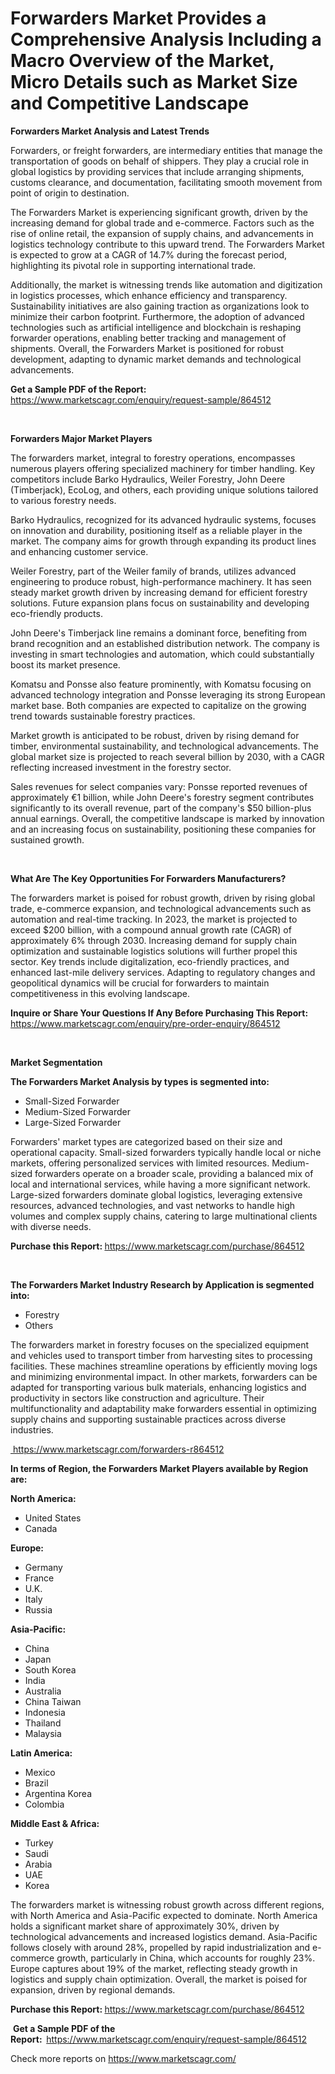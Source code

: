 <p><h1>Forwarders Market Provides a Comprehensive Analysis Including a Macro Overview of the Market, Micro Details such as Market Size and Competitive Landscape</h1></p><p><strong>Forwarders Market Analysis and Latest Trends</strong></p>
<p><p>Forwarders, or freight forwarders, are intermediary entities that manage the transportation of goods on behalf of shippers. They play a crucial role in global logistics by providing services that include arranging shipments, customs clearance, and documentation, facilitating smooth movement from point of origin to destination. </p><p>The Forwarders Market is experiencing significant growth, driven by the increasing demand for global trade and e-commerce. Factors such as the rise of online retail, the expansion of supply chains, and advancements in logistics technology contribute to this upward trend. The Forwarders Market is expected to grow at a CAGR of 14.7% during the forecast period, highlighting its pivotal role in supporting international trade. </p><p>Additionally, the market is witnessing trends like automation and digitization in logistics processes, which enhance efficiency and transparency. Sustainability initiatives are also gaining traction as organizations look to minimize their carbon footprint. Furthermore, the adoption of advanced technologies such as artificial intelligence and blockchain is reshaping forwarder operations, enabling better tracking and management of shipments. Overall, the Forwarders Market is positioned for robust development, adapting to dynamic market demands and technological advancements.</p></p>
<p><strong>Get a Sample PDF of the Report:&nbsp;</strong> <a href="https://www.marketscagr.com/enquiry/request-sample/864512?utm_campaign=2991&utm_medium=2&utm_source=Github&utm_content=ia&utm_term=10042025&utm_id=forwarders">https://www.marketscagr.com/enquiry/request-sample/864512</a></p>
<p>&nbsp;</p>
<p><strong>Forwarders Major Market Players</strong></p>
<p><p>The forwarders market, integral to forestry operations, encompasses numerous players offering specialized machinery for timber handling. Key competitors include Barko Hydraulics, Weiler Forestry, John Deere (Timberjack), EcoLog, and others, each providing unique solutions tailored to various forestry needs.</p><p>Barko Hydraulics, recognized for its advanced hydraulic systems, focuses on innovation and durability, positioning itself as a reliable player in the market. The company aims for growth through expanding its product lines and enhancing customer service. </p><p>Weiler Forestry, part of the Weiler family of brands, utilizes advanced engineering to produce robust, high-performance machinery. It has seen steady market growth driven by increasing demand for efficient forestry solutions. Future expansion plans focus on sustainability and developing eco-friendly products.</p><p>John Deere's Timberjack line remains a dominant force, benefiting from brand recognition and an established distribution network. The company is investing in smart technologies and automation, which could substantially boost its market presence. </p><p>Komatsu and Ponsse also feature prominently, with Komatsu focusing on advanced technology integration and Ponsse leveraging its strong European market base. Both companies are expected to capitalize on the growing trend towards sustainable forestry practices.</p><p>Market growth is anticipated to be robust, driven by rising demand for timber, environmental sustainability, and technological advancements. The global market size is projected to reach several billion by 2030, with a CAGR reflecting increased investment in the forestry sector.</p><p>Sales revenues for select companies vary: Ponsse reported revenues of approximately €1 billion, while John Deere's forestry segment contributes significantly to its overall revenue, part of the company's $50 billion-plus annual earnings. Overall, the competitive landscape is marked by innovation and an increasing focus on sustainability, positioning these companies for sustained growth.</p></p>
<p>&nbsp;</p>
<p><strong>What Are The Key Opportunities For Forwarders Manufacturers?</strong></p>
<p><p>The forwarders market is poised for robust growth, driven by rising global trade, e-commerce expansion, and technological advancements such as automation and real-time tracking. In 2023, the market is projected to exceed $200 billion, with a compound annual growth rate (CAGR) of approximately 6% through 2030. Increasing demand for supply chain optimization and sustainable logistics solutions will further propel this sector. Key trends include digitalization, eco-friendly practices, and enhanced last-mile delivery services. Adapting to regulatory changes and geopolitical dynamics will be crucial for forwarders to maintain competitiveness in this evolving landscape.</p></p>
<p><strong>Inquire or Share Your Questions If Any Before Purchasing This Report:</strong> <a href="https://www.marketscagr.com/enquiry/pre-order-enquiry/864512?utm_campaign=2991&utm_medium=2&utm_source=Github&utm_content=ia&utm_term=10042025&utm_id=forwarders">https://www.marketscagr.com/enquiry/pre-order-enquiry/864512</a></p>
<p>&nbsp;</p>
<p><strong>Market Segmentation</strong></p>
<p><strong>The Forwarders Market Analysis by types is segmented into:</strong></p>
<p><ul><li>Small-Sized Forwarder</li><li>Medium-Sized Forwarder</li><li>Large-Sized Forwarder</li></ul></p>
<p><p>Forwarders' market types are categorized based on their size and operational capacity. Small-sized forwarders typically handle local or niche markets, offering personalized services with limited resources. Medium-sized forwarders operate on a broader scale, providing a balanced mix of local and international services, while having a more significant network. Large-sized forwarders dominate global logistics, leveraging extensive resources, advanced technologies, and vast networks to handle high volumes and complex supply chains, catering to large multinational clients with diverse needs.</p></p>
<p><strong>Purchase this Report:&nbsp;</strong><a href="https://www.marketscagr.com/purchase/864512?utm_campaign=2991&utm_medium=2&utm_source=Github&utm_content=ia&utm_term=10042025&utm_id=forwarders">https://www.marketscagr.com/purchase/864512</a></p>
<p>&nbsp;</p>
<p><strong>The Forwarders Market Industry Research by Application is segmented into:</strong></p>
<p><ul><li>Forestry</li><li>Others</li></ul></p>
<p><p>The forwarders market in forestry focuses on the specialized equipment and vehicles used to transport timber from harvesting sites to processing facilities. These machines streamline operations by efficiently moving logs and minimizing environmental impact. In other markets, forwarders can be adapted for transporting various bulk materials, enhancing logistics and productivity in sectors like construction and agriculture. Their multifunctionality and adaptability make forwarders essential in optimizing supply chains and supporting sustainable practices across diverse industries.</p></p>
<p><a href="https://www.marketscagr.com/forwarders-r864512?utm_campaign=2991&utm_medium=2&utm_source=Github&utm_content=ia&utm_term=10042025&utm_id=forwarders">&nbsp;https://www.marketscagr.com/forwarders-r864512</a></p>
<p><strong>In terms of Region, the Forwarders Market Players available by Region are:</strong></p>
<p>
    <p> <strong> North America: </strong>
        <ul>
            <li>United States</li>
            <li>Canada</li>
        </ul>
        </p> 
    <p> <strong> Europe: </strong>
        <ul>
            <li>Germany</li>
            <li>France</li>
            <li>U.K.</li>
            <li>Italy</li>
            <li>Russia</li>
        </ul>
        </p> 
    <p> <strong> Asia-Pacific: </strong>
        <ul>
            <li>China</li>
            <li>Japan</li>
            <li>South Korea</li>
            <li>India</li>
            <li>Australia</li>
            <li>China Taiwan</li>
            <li>Indonesia</li>
            <li>Thailand</li>
            <li>Malaysia</li>
        </ul>
        </p> 
    <p> <strong> Latin America: </strong>
        <ul>
            <li>Mexico</li>
            <li>Brazil</li>
            <li>Argentina Korea</li>
            <li>Colombia</li>
        </ul>
        </p> 
    <p> <strong> Middle East & Africa: </strong>
        <ul>
            <li>Turkey</li>
            <li>Saudi</li>
            <li>Arabia</li>
            <li>UAE</li>
            <li>Korea</li>
        </ul>
    </p>
    </p>
<p><p>The forwarders market is witnessing robust growth across different regions, with North America and Asia-Pacific expected to dominate. North America holds a significant market share of approximately 30%, driven by technological advancements and increased logistics demand. Asia-Pacific follows closely with around 28%, propelled by rapid industrialization and e-commerce growth, particularly in China, which accounts for roughly 23%. Europe captures about 19% of the market, reflecting steady growth in logistics and supply chain optimization. Overall, the market is poised for expansion, driven by regional demands.</p></p>
<p><strong>Purchase this Report: </strong><a href="https://www.marketscagr.com/purchase/864512?utm_campaign=2991&utm_medium=2&utm_source=Github&utm_content=ia&utm_term=10042025&utm_id=forwarders">https://www.marketscagr.com/purchase/864512</a></p>
<p>&nbsp;<strong>Get a Sample PDF of the Report:&nbsp;&nbsp;</strong><a href="https://www.marketscagr.com/enquiry/request-sample/864512?utm_campaign=2991&utm_medium=2&utm_source=Github&utm_content=ia&utm_term=10042025&utm_id=forwarders">https://www.marketscagr.com/enquiry/request-sample/864512</a></p>
<p><strong></strong></p>
<p>Check more reports on <a href="https://www.marketscagr.com/?utm_campaign=2991&utm_medium=2&utm_source=Github&utm_content=ia&utm_term=10042025&utm_id=forwarders">https://www.marketscagr.com/</a></p>